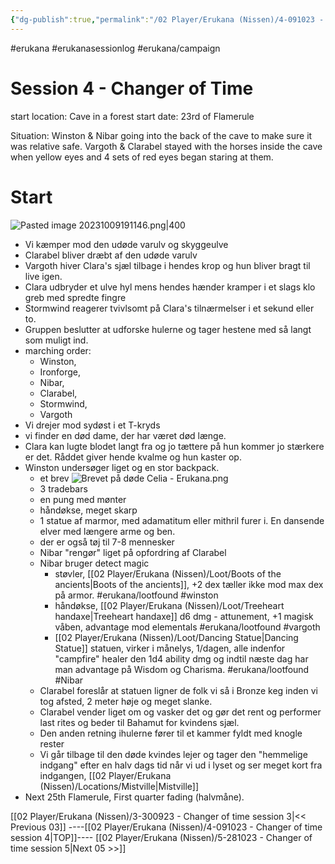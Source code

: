 ```yaml
---
{"dg-publish":true,"permalink":"/02 Player/Erukana (Nissen)/4-091023 - Changer of time session 4/","tags":["erukana","erukanasessionlog","erukana/campaign","erukana/lootfound","winston","vargoth","Nibar"]}
---
```



#erukana #erukanasessionlog #erukana/campaign 

# Session 4 - Changer of Time
start location:  Cave in a forest 
start date:  23rd of Flamerule

Situation: 
Winston & Nibar going into the back of the cave to make sure it was relative safe.
Vargoth & Clarabel stayed with the horses inside the cave when yellow eyes and 4 sets of red eyes began staring at them.

# Start

![Pasted image 20231009191146.png|400](/img/user/10%20Attachments/Pasted%20image%2020231009191146.png)

- Vi kæmper mod den udøde varulv og skyggeulve
- Clarabel bliver dræbt af den udøde varulv 
- Vargoth hiver Clara's sjæl tilbage i hendes krop og hun bliver bragt til live igen.
- Clara udbryder et ulve hyl mens hendes hænder kramper i et slags klo greb med spredte fingre
- Stormwind reagerer tvivlsomt på Clara's tilnærmelser i et sekund eller to. 
- Gruppen beslutter at udforske hulerne og tager hestene med så langt som muligt ind.
- marching order: 
	- Winston, 
	- Ironforge, 
	- Nibar, 
	- Clarabel, 
	- Stormwind, 
	- Vargoth 
- Vi drejer mod sydøst i et T-kryds
- vi finder en død dame, der har været død længe.
- Clara kan lugte blodet langt fra og jo tættere på hun kommer jo stærkere er det. Råddet giver hende kvalme og hun kaster op.
- Winston undersøger liget og en stor backpack. 
	- et brev ![Brevet på døde Celia - Erukana.png](/img/user/02%20Player/Erukana%20(Nissen)/Journal/Brevet%20p%C3%A5%20d%C3%B8de%20Celia%20-%20Erukana.png)
	- 3 tradebars
	- en pung med mønter
	- håndøkse, meget skarp 
	- 1 statue af marmor, med adamatitum eller mithril furer i. En dansende elver med længere arme og ben. 
	- der er også tøj til 7-8 mennesker 
	- Nibar "rengør" liget på opfordring af Clarabel 
	- Nibar bruger detect magic 
		- støvler, [[02 Player/Erukana (Nissen)/Loot/Boots of the ancients\|Boots of the ancients]], +2 dex tæller ikke mod max dex på armor. #erukana/lootfound #winston 
		- håndøkse, [[02 Player/Erukana (Nissen)/Loot/Treeheart handaxe\|Treeheart handaxe]] d6 dmg - attunement, +1 magisk våben, advantage mod elementals #erukana/lootfound #vargoth 
		- [[02 Player/Erukana (Nissen)/Loot/Dancing Statue\|Dancing Statue]] statuen, virker i månelys, 1/dagen, alle indenfor "campfire" healer den 1d4 ability dmg og indtil næste dag har man advantage på Wisdom og Charisma.  #erukana/lootfound #Nibar 
	- Clarabel foreslår at statuen ligner de folk vi så i Bronze keg inden vi tog afsted, 2 meter høje og meget slanke.
	- Clarabel vender liget om og vasker det og gør det rent og performer last rites og beder til Bahamut for kvindens sjæl.
	- Den anden retning ihulerne fører til et kammer fyldt med knogle rester 
	- Vi går tilbage til den døde kvindes lejer og tager den "hemmelige indgang" efter en halv dags tid når vi ud i lyset og ser meget kort fra indgangen, [[02 Player/Erukana (Nissen)/Locations/Mistville\|Mistville]] 
- Next 25th Flamerule, First quarter fading (halvmåne).

[[02 Player/Erukana (Nissen)/3-300923 - Changer of time session 3\|<< Previous 03]] ----[[02 Player/Erukana (Nissen)/4-091023 - Changer of time session 4\|TOP]]---- [[02 Player/Erukana (Nissen)/5-281023 - Changer of time session 5\|Next 05 >>]]